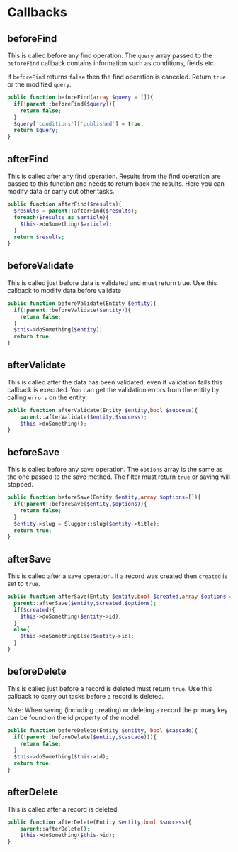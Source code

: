 # Callbacks

## beforeFind

This is called before any find operation. The `query` array passed to the `beforeFind` callback contains information such as conditions, fields etc.

If `beforeFind` returns `false` then the find operation is canceled.  Return `true` or the modified `query`.

```php
public function beforeFind(array $query = []){
  if(!parent::beforeFind($query)){
    return false;
  }
  $query['conditions']['published'] = true;
  return $query;
}
```

## afterFind

This is called after any find operation. Results from the find operation are passed to this function and needs to return back the results. Here you can modify data or carry out other tasks.

```php
public function afterFind($results){
  $results = parent::afterFind($results);
  foreach($results as $article){
    $this->doSomething($article);
  }
  return $results;
}
```

## beforeValidate

This is called just before data is validated and must return true. Use this callback to modify data before validate

```php
public function beforeValidate(Entity $entity){
  if(!parent::beforeValidate($entity)){
    return false;
  }
  $this->doSomething($entity);
  return true;
}
```

## afterValidate

This is called after the data has been validated, even if validation fails this callback is executed. You can get the validation errors from the entity by calling `errors` on the entity.

```php
public function afterValidate(Entity $entity,bool $success){
    parent::afterValidate($entity,$success);
    $this->doSomething();
}
```


## beforeSave
This is called before any save operation. The `options` array is the same as the one passed to the save method. The filter must return `true` or saving will stopped.

```php
public function beforeSave(Entity $entity,array $options=[]){
  if(!parent::beforeSave($entity,$options)){
    return false;
  }
  $entity->slug = Slugger::slug($entity->title);
  return true;
}
```

## afterSave
This is called after a save operation. If a record was created then `created` is set to `true`.

```php
public function afterSave(Entity $entity,bool $created,array $options =[]){
  parent::afterSave($entity,$created,$options);
  if($created){
    $this->doSomething($entity->id);
  }
  else{
    $this->doSomethingElse($entity->id);
  }
}
```

## beforeDelete
This is called just before a record is deleted must return `true`. Use this callback to carry out tasks before a record is deleted.

Note: When saving (including creating) or deleting a record the primary key can be found on the id property of the model.

```php
public function beforeDelete(Entity $entity, bool $cascade){
  if(!parent::beforeDelete($entity,$cascade))){
    return false;
  }
  $this->doSomething($this->id);
  return true;
}
```

## afterDelete

This is called after a record is deleted.

```php
public function afterDelete(Entity $entity,bool $success){
    parent::afterDelete();
    $this->doSomething($this->id);
}
```
